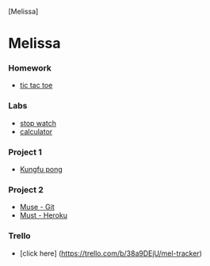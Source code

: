 [Melissa]

# Melissa



### Homework 
* [tic tac toe](https://github.com/shiado/tictactoe.git)

### Labs 
* [stop watch](https://github.com/shiado/Stopwatch.git)
* [calculator](https://github.com/shiado/Calculator.git)

### Project 1
* [Kungfu pong](https://github.com/shiado/Project-1.git)


### Project 2
* [Muse - Git](https://github.com/shiado/Project-1.git)
* [Must - Heroku](https://github.com/shiado/Project-2-Muse.git)


### Trello
* [click here] (https://trello.com/b/38a9DEjU/mel-tracker)
